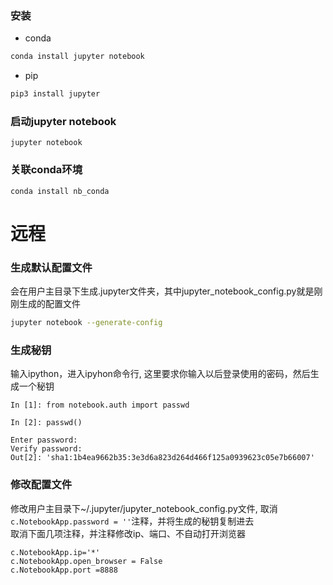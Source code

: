 ### 安装
* conda
```sh
conda install jupyter notebook
```
* pip
```sh
pip3 install jupyter
```

### 启动jupyter notebook
```
jupyter notebook
```

### 关联conda环境
```
conda install nb_conda
```

# 远程
### 生成默认配置文件
会在用户主目录下生成.jupyter文件夹，其中jupyter_notebook_config.py就是刚刚生成的配置文件  
```sh
jupyter notebook --generate-config
```

### 生成秘钥
输入ipython，进入ipyhon命令行, 这里要求你输入以后登录使用的密码，然后生成一个秘钥  
```ipython
In [1]: from notebook.auth import passwd

In [2]: passwd()

Enter password: 
Verify password: 
Out[2]: 'sha1:1b4ea9662b35:3e3d6a823d264d466f125a0939623c05e7b66007'
```

### 修改配置文件
修改用户主目录下~/.jupyter/jupyter_notebook_config.py文件, 取消`c.NotebookApp.password = ''`注释，并将生成的秘钥复制进去  
取消下面几项注释，并注释修改ip、端口、不自动打开浏览器  
```
c.NotebookApp.ip='*'
c.NotebookApp.open_browser = False
c.NotebookApp.port =8888
```
